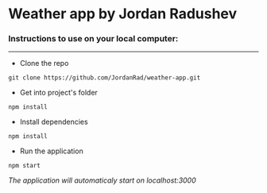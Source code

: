 Weather app by Jordan Radushev 
===================

### Instructions to use on your local computer: ###
---------------
* Clone the repo 
```
git clone https://github.com/JordanRad/weather-app.git
```
* Get into project's folder 
```
npm install
```
* Install dependencies 
```
npm install
```

* Run the application 
```
npm start
```
*The application will automaticaly start on localhost:3000*
